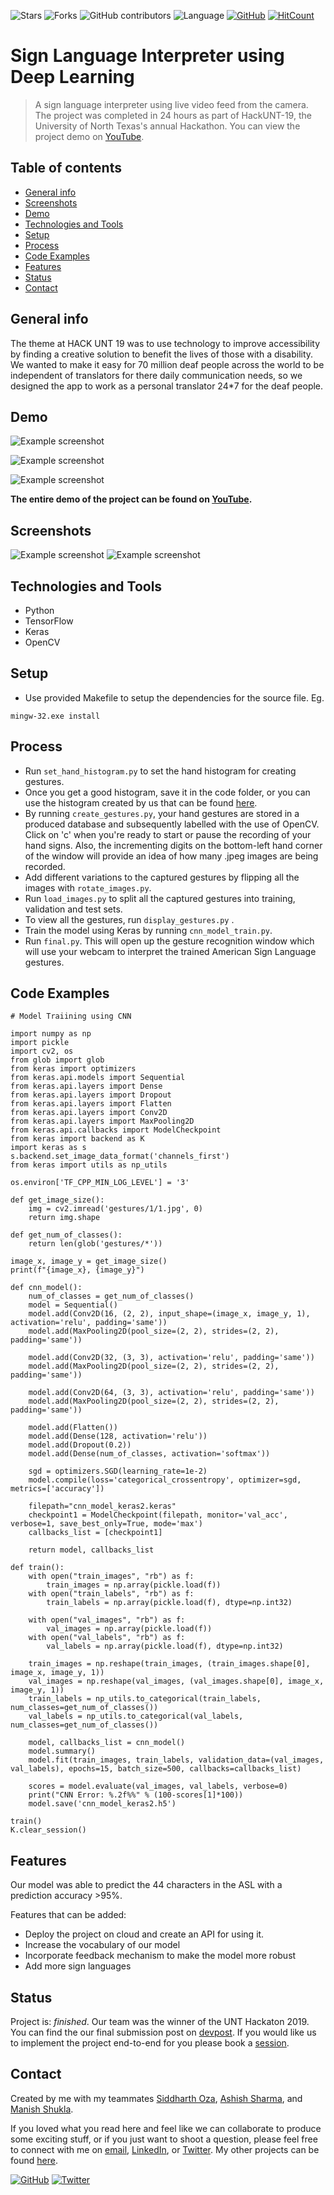 ![Stars](https://img.shields.io/github/stars/harshbg/Sign-Language-Interpreter-using-Deep-Learning.svg?style=social)
![Forks](https://img.shields.io/github/forks/harshbg/Sign-Language-Interpreter-using-Deep-Learning.svg?style=social)
![GitHub contributors](https://img.shields.io/github/contributors/harshbg/Sign-Language-Interpreter-using-Deep-Learning.svg)
![Language](https://img.shields.io/github/languages/top/harshbg/Sign-Language-Interpreter-using-Deep-Learning.svg)
[![GitHub](https://img.shields.io/github/license/harshbg/Sign-Language-Interpreter-using-Deep-Learning.svg)](https://choosealicense.com/licenses/mit)
[![HitCount](http://hits.dwyl.io/harshbg/Sign-Language-Interpreter-using-Deep-Learning.svg)](http://hits.dwyl.io/harshbg/Sign-Language-Interpreter-using-Deep-Learning)


# Sign Language Interpreter using Deep Learning
> A sign language interpreter using live video feed from the camera. 
The project was completed in 24 hours as part of HackUNT-19, the University of North Texas's annual Hackathon. You can view the project demo on [YouTube](https://link.harshgupta.com/acd72). 

## Table of contents
* [General info](#general-info)
* [Screenshots](#screenshots)
* [Demo](#demo)
* [Technologies and Tools](#technologies-and-tools)
* [Setup](#setup)
* [Process](#process)
* [Code Examples](#code-examples)
* [Features](#features)
* [Status](#status)
* [Contact](#contact)

## General info

The theme at HACK UNT 19 was to use technology to improve accessibility by finding a creative solution to benefit the lives of those with a disability. 
We wanted to make it easy for 70 million deaf people across the world to be independent of translators for there daily communication needs, so we designed the app to work as a personal translator 24*7 for the deaf people.

## Demo
![Example screenshot](./img/demo4.gif)



![Example screenshot](./img/demo2.gif)



![Example screenshot](./img/demo3.gif)


**The entire demo of the project can be found on [YouTube](https://link.harshgupta.com/acd72).**


## Screenshots

![Example screenshot](./img/Capture1.PNG)
![Example screenshot](./img/Capture.PNG)

## Technologies and Tools
* Python 
* TensorFlow
* Keras
* OpenCV

## Setup

* Use provided Makefile to setup the dependencies for the source file. Eg. 
 
`mingw-32.exe install`

## Process

* Run `set_hand_histogram.py` to set the hand histogram for creating gestures. 
* Once you get a good histogram, save it in the code folder, or you can use the histogram created by us that can be found [here](https://github.com/romeil/Sign-Language-Interpreter-using-Deep-Learning/blob/master/src/hist).
* By running `create_gestures.py`, your hand gestures are stored in a produced database and subsequently labelled with the use of OpenCV. Click on 'c' when you're ready to start or pause the recording of your hand signs. Also, the incrementing digits on the bottom-left hand corner of the window will provide an idea of how many .jpeg images are being recorded.
* Add different variations to the captured gestures by flipping all the images with `rotate_images.py`.
* Run `load_images.py` to split all the captured gestures into training, validation and test sets. 
* To view all the gestures, run `display_gestures.py` .
* Train the model using Keras by running `cnn_model_train.py`.
* Run `final.py`. This will open up the gesture recognition window which will use your webcam to interpret the trained American Sign Language gestures.  

## Code Examples

````
# Model Traiining using CNN

import numpy as np
import pickle
import cv2, os
from glob import glob
from keras import optimizers
from keras.api.models import Sequential
from keras.api.layers import Dense
from keras.api.layers import Dropout
from keras.api.layers import Flatten
from keras.api.layers import Conv2D
from keras.api.layers import MaxPooling2D
from keras.api.callbacks import ModelCheckpoint
from keras import backend as K
import keras as s
s.backend.set_image_data_format('channels_first')
from keras import utils as np_utils

os.environ['TF_CPP_MIN_LOG_LEVEL'] = '3'

def get_image_size():
	img = cv2.imread('gestures/1/1.jpg', 0)
	return img.shape

def get_num_of_classes():
	return len(glob('gestures/*'))

image_x, image_y = get_image_size()
print(f"{image_x}, {image_y}")

def cnn_model():
	num_of_classes = get_num_of_classes()
	model = Sequential()
	model.add(Conv2D(16, (2, 2), input_shape=(image_x, image_y, 1), activation='relu', padding='same'))
	model.add(MaxPooling2D(pool_size=(2, 2), strides=(2, 2), padding='same'))

	model.add(Conv2D(32, (3, 3), activation='relu', padding='same'))
	model.add(MaxPooling2D(pool_size=(2, 2), strides=(2, 2), padding='same'))

	model.add(Conv2D(64, (3, 3), activation='relu', padding='same'))
	model.add(MaxPooling2D(pool_size=(2, 2), strides=(2, 2), padding='same'))

	model.add(Flatten())
	model.add(Dense(128, activation='relu'))
	model.add(Dropout(0.2))
	model.add(Dense(num_of_classes, activation='softmax'))

	sgd = optimizers.SGD(learning_rate=1e-2)
	model.compile(loss='categorical_crossentropy', optimizer=sgd, metrics=['accuracy'])

	filepath="cnn_model_keras2.keras"
	checkpoint1 = ModelCheckpoint(filepath, monitor='val_acc', verbose=1, save_best_only=True, mode='max')
	callbacks_list = [checkpoint1]

	return model, callbacks_list

def train():
	with open("train_images", "rb") as f:
		train_images = np.array(pickle.load(f))
	with open("train_labels", "rb") as f:
		train_labels = np.array(pickle.load(f), dtype=np.int32)

	with open("val_images", "rb") as f:
		val_images = np.array(pickle.load(f))
	with open("val_labels", "rb") as f:
		val_labels = np.array(pickle.load(f), dtype=np.int32)

	train_images = np.reshape(train_images, (train_images.shape[0], image_x, image_y, 1))
	val_images = np.reshape(val_images, (val_images.shape[0], image_x, image_y, 1))
	train_labels = np_utils.to_categorical(train_labels, num_classes=get_num_of_classes())
	val_labels = np_utils.to_categorical(val_labels, num_classes=get_num_of_classes())

	model, callbacks_list = cnn_model()
	model.summary()
	model.fit(train_images, train_labels, validation_data=(val_images, val_labels), epochs=15, batch_size=500, callbacks=callbacks_list)

	scores = model.evaluate(val_images, val_labels, verbose=0)
	print("CNN Error: %.2f%%" % (100-scores[1]*100))
	model.save('cnn_model_keras2.h5')

train()
K.clear_session()

````

## Features
Our model was able to predict the 44 characters in the ASL with a prediction accuracy >95%.

Features that can be added:
* Deploy the project on cloud and create an API for using it.
* Increase the vocabulary of our model
* Incorporate feedback mechanism to make the model more robust
* Add more sign languages

## Status
Project is: _finished_. Our team was the winner of the UNT Hackaton 2019. You can find the our final submission post on [devpost](https://rebrand.ly/754c5). If you would like us to implement the project end-to-end for you please book a [session](https://link.harshgupta.com/5e580). 

## Contact
Created by me with my teammates [Siddharth Oza](https://github.com/siddharthoza), [Ashish Sharma](https://github.com/ashish1993utd), and [Manish Shukla](https://github.com/Manishms18).

If you loved what you read here and feel like we can collaborate to produce some exciting stuff, or if you
just want to shoot a question, please feel free to connect with me on <a href="hello@harshgupta.com" target="_blank">email</a>, 
<a href="https://link.harshgupta.com/c9a5b" target="_blank">LinkedIn</a>, or 
<a href="https://link.harshgupta.com/34c63" target="_blank">Twitter</a>. 
My other projects can be found [here](https://link.harshgupta.com/85f2e).

[![GitHub](https://img.shields.io/github/followers/harshbg.svg?style=social)](https://link.harshgupta.com/e144a)
[![Twitter](https://img.shields.io/twitter/follow/harshbg.svg?style=social)](https://link.harshgupta.com/34c63)

